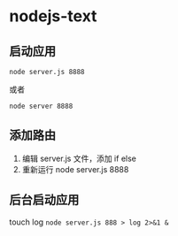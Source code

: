 # nodejs-text

## 启动应用

```
node server.js 8888
```
或者
```
node server 8888
```

## 添加路由
1. 编辑 server.js 文件，添加 if else
2. 重新运行 node server.js 8888

## 后台启动应用
touch log `node server.js 888 > log 2>&1 &`
